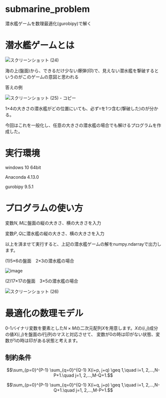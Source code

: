 # submarine_problem
潜水艦ゲームを数理最適化(gurobipy)で解く

# 潜水艦ゲームとは
![スクリーンショット (24)](https://user-images.githubusercontent.com/108399244/176718961-428fed99-c919-4443-8e12-e4e951e21903.png)

海の上(盤面)から、できるだけ少ない爆弾(印)で、見えない潜水艦を撃破するというのがこのゲームの意図と思われる

答えの例

![スクリーンショット (25) - コピー](https://user-images.githubusercontent.com/108399244/176719224-56e25396-9421-4bb5-a5f6-7bf5bb44d63d.png)

1×4の大きさの潜水艦がどの位置にいても、必ず☓を1つ含む(撃破した)のが分かる。

今回はこれを一般化し、任意の大きさの潜水艦の場合でも解けるプログラムを作成した。

# 実行環境
windows 10 64bit

Anaconda 4.13.0

gurobipy 9.5.1

# プログラムの使い方
変数${N, M}$に盤面の縦の大きさ、横の大きさを入力

変数${P, Q}$に潜水艦の縦の大きさ、横の大きさを入力

以上を済ませて実行すると、上記の潜水艦ゲームの解をnumpy.ndarrayで出力します。

(1)5×6の盤面　2×3の潜水艦の場合

![image](https://user-images.githubusercontent.com/108399244/176725295-33273157-6425-437b-81d9-a766213a78b4.png)

(2)17×17の盤面　3×5の潜水艦の場合

![スクリーンショット (26)](https://user-images.githubusercontent.com/108399244/176726116-ad05f634-1519-433f-9960-7aa4061d661f.png)

# 最適化の数理モデル
0-1バイナリ変数を要素とした${N×M}$の二次元配列$X$を用意します。$X$の${(i, j)}$成分の値${X(i, j)}$を盤面の$i$行$j$列のマスと対応させて、
変数が0の時は印がない状態、変数が1の時は印がある状態と考えます。

## 制約条件

$$\sum_{p=0}^{P-1} \sum_{q=0}^{Q-1} X(i+p, j+q) \geq 1,\quad i=1, 2,...,N-P+1.\quad j=1, 2,...,M-Q+1.$$

$$\sum_{p=0}^{P-1} \sum_{q=0}^{Q-1} X(i+q, j+p) \geq 1,\quad i=1, 2,...,N-Q+1.\quad j=1, 2,...,M-P+1.$$



